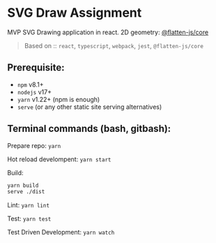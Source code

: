 # SVG Draw Assignment

MVP SVG Drawing application in react.
2D geometry: [@flatten-js/core](https://github.com/alexbol99/flatten-js#readme)

> Based on :: ```react```, ```typescript```, ```webpack```, ```jest```, ```@flatten-js/core```

## Prerequisite:
  - ```npm``` v8.1+
  - ```nodejs``` v17+
  - ```yarn``` v1.22+  (npm is enough)
  - ```serve``` (or any other static site serving alternatives)

## Terminal commands (bash, gitbash):

Prepare repo: ```yarn```

Hot reload develompent: ```yarn start```

Build:
```bash
yarn build
serve ./dist
```

Lint: ```yarn lint```

Test: ```yarn test```

Test Driven Development: ```yarn watch```